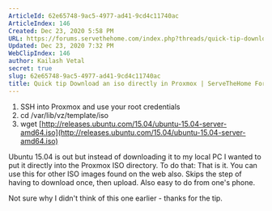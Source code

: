 ```yaml
---
ArticleId: 62e65748-9ac5-4977-ad41-9cd4c11740ac
ArticleIndex: 146
Created: Dec 23, 2020 5:58 PM
URL: https://forums.servethehome.com/index.php?threads/quick-tip-download-an-iso-directly-in-proxmox.5564/
Updated: Dec 23, 2020 7:32 PM
WebClipIndex: 146
author: Kailash Vetal
secret: true
slug: 62e65748-9ac5-4977-ad41-9cd4c11740ac
title: Quick tip Download an iso directly in Proxmox | ServeTheHome Forums
---
```

1. SSH into Proxmox and use your root credentials
2. cd /var/lib/vz/template/iso
3. wget [http://releases.ubuntu.com/15.04/ubuntu-15.04-server-amd64.iso](http://releases.ubuntu.com/15.04/ubuntu-15.04-server-amd64.iso)

Ubuntu 15.04 is out but instead of downloading it to my local PC I wanted to put it directly into the Proxmox ISO directory. To do that: That is it. You can use this for other ISO images found on the web also. Skips the step of having to download once, then upload. Also easy to do from one's phone.

Not sure why I didn't think of this one earlier - thanks for the tip.
